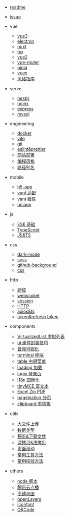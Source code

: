 - [readme](README.md)

- [issue](doc/issue.md)

- vue

  - [vue3](doc/vue/vue3.md)
  - [electron](doc/vue/electron.md)
  - [nuxt](doc/vue/nuxt.md)
  - [tsx](doc/vue/tsx.md)
  - [vue2](doc/vue/vue2.md)
  - [vue-router](doc/vue/vue-router.md)
  - [pinia](doc/vue/pinia.md)
  - [vuex](doc/vue/vuex.md)
  - [风格指南](https://cn.vuejs.org/v2/style-guide/)

- serve

  - [nestjs](doc/serve/nestjs.md)
  - [nginx](doc/serve/nginx.md)
  - [express](doc/serve/express.md)
  - [mysql](doc/serve/mysql.md)

- engineering

  - [docker](doc/engineering/docker.md)
  - [vite](doc/engineering/vite.md)
  - [git](doc/engineering/git.md)
  - [eslint&prettier](doc/engineering/eslint&prettier.md)
  - [网站部署](doc/engineering/网站部署.md)
  - [编程风格](doc/engineering/编程风格.md)
  - [路径别名](doc/engineering/路径别名.md)

- mobile

  - [h5-app](doc/mobile/h5%26app.md)
  - [vant 适配](doc/mobile/Vant移动端适配.md)
  - [vant 级联](doc/mobile/vant级联选择.md)
  - [uniapp](doc/mobile/uniapp.md)

- js

  - [ES6 基础](doc/js/es6基础.md)
  - [TypeScript](doc/js/typescript.md)
  - [JS&TS](doc/js/js&ts.md)

- css

  - [dark-mode](doc/css/暗黑模式.md)
  - [scss](doc/css/scss.md)
  - [github-background](doc/css/github宇宙.md)
  - [css](doc/css/css代码块.md)

- http

  - [跨域](doc/http/跨域.md)
  - [webscoket](doc/http/websocket.md)
  - [session](doc/http/session.md)
  - [HTTP](doc/http/http.md)
  - [axios&ts](doc/http/axios&ts.md)
  - [token&refresh token](doc/http/token_refreshToken.md)

- components

  - [VirtualizedList 虚拟列表](doc/components/VirtualizedList虚拟列表.md)
  - [ui 组件封装技巧](doc/components/ui组件封装技巧.md)
  - [音频可视化](doc/components/音频可视化.md)
  - [terminal 终端](doc/components/terminal终端.md)
  - [table 右键菜单](doc/components/table右键菜单.md)
  - [loading 加载](doc/components/loading加载.md)
  - [login 登录页](doc/components/login登录页.md)
  - [i18n 国际化](doc/components/i18n国际化.md)
  - [tinyMCE 富文本](doc/components/tinyMCE富文本.md)
  - [Excel Zip PDF](doc/components/Excel_Zip_PDF.md)
  - [pageination 分页](doc/components/pageination分页.md)
  - [clipboard 剪切板 ](doc/components/clipboard剪切板.md)

- utils

  - [大文件上传](doc/utils/大文件上传.md)
  - [数据类型](doc/utils/准确判断数据类型.md)
  - [预览&下载文件](doc/utils/预览&下载文件.md)
  - [深拷贝&浅拷贝](doc/utils/深拷贝&浅拷贝.md)
  - [页面滚动](doc/utils/页面滚动.md)
  - [常用工具方法](doc/utils/常用工具方法.md)
  - [常用校验方法](doc/utils/常用的校验方法.md)

- others

  - [node 版本](doc/others/node版本.md)
  - [腾讯云点播](doc/others/腾讯云点播.md)
  - [高德地图](doc/others/高德地图.md)
  - [openLayers](doc/others/openLayers.md)
  - [iconfont](doc/others/iconfont.md)
  - [QRCode](doc/others/QRCode.md)
